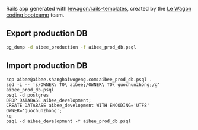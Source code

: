 Rails app generated with [lewagon/rails-templates](https://github.com/lewagon/rails-templates), created by the [Le Wagon coding bootcamp](https://www.lewagon.com) team.

## Export production DB

```bash
pg_dump -d aibee_production -f aibee_prod_db.psql
```

## Import production DB

```
scp aibee@aibee.shanghaiwogeng.com:aibee_prod_db.psql .
sed -i -- 's/OWNER\ TO\ aibee;/OWNER\ TO\ guochunzhong;/g' aibee_prod_db.psql
psql -d postgres
DROP DATABASE aibee_development;
CREATE DATABASE aibee_development WITH ENCODING='UTF8' OWNER='guochunzhong';
\q
psql -d aibee_development -f aibee_prod_db.psql
```